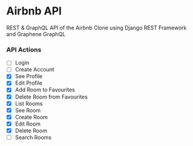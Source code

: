 # Airbnb API

REST & GraphQL API of the Airbnb Clone using Django REST Framework and Graphene GraphQL

### API Actions

-   [ ] Login
-   [ ] Create Account
-   [x] See Profile
-   [x] Edit Profile
-   [x] Add Room to Favourites
-   [x] Delete Room from Favourites
-   [x] List Rooms
-   [x] See Room
-   [x] Create Room
-   [x] Edit Room
-   [x] Delete Room
-   [ ] Search Rooms
